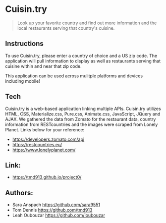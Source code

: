 # Cuisin.try
>Look up your favorite country and find out more information and the local restaurants serving that country's cuisine.

## Instructions
To use Cuisin.try, please enter a country of choice and a US zip code. The application will pull information to display as well as restaurants serving that cuisine within and near that zip code. 

This application can be used across mulitple platforms and devices including mobile!

## Tech
Cuisin.try is a web-based application linking multiple APIs. Cuisin.try utilizes HTML, CSS, Materialize.css, Pure.css, Animate.css, JavaScript, JQuery and AJAX. We gathered the data from Zomato for the restaurant data, country information from RESTcountries and the images were scraped from Lonely Planet. Links below for your reference:

* https://developers.zomato.com/api
* https://restcountries.eu/
* https://www.lonelyplanet.com/

## Link:
* https://tmd913.github.io/project0/

## Authors:
* Sara Anspach https://github.com/sara9551
* Tom Dennis https://github.com/tmd913
* Leah Oubouzar https://github.com/loubouzar

